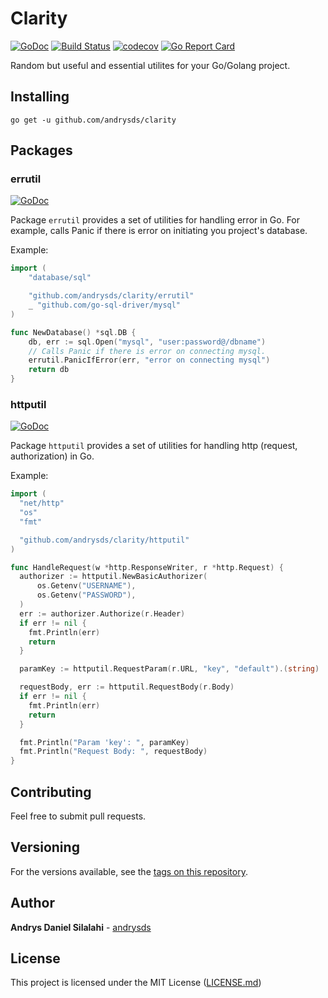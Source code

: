 # Clarity
[![GoDoc](https://godoc.org/github.com/andrysds/clarity?status.svg)](https://godoc.org/github.com/andrysds/clarity) [![Build Status](https://travis-ci.org/andrysds/clarity.svg)](https://travis-ci.org/andrysds/clarity) [![codecov](https://codecov.io/gh/andrysds/clarity/branch/master/graph/badge.svg)](https://codecov.io/gh/andrysds/clarity) [![Go Report Card](https://goreportcard.com/badge/github.com/andrysds/clarity)](https://goreportcard.com/report/github.com/andrysds/clarity)

Random but useful and essential utilites for your Go/Golang project.

## Installing

```
go get -u github.com/andrysds/clarity
```

## Packages

### errutil
[![GoDoc](https://godoc.org/github.com/andrysds/clarity/errutil?status.svg)](https://godoc.org/github.com/andrysds/clarity/errutil)

Package `errutil` provides a set of utilities for handling error in Go. For example, calls Panic if there is error on initiating you project's database.

Example:
```go
import (
	"database/sql"

	"github.com/andrysds/clarity/errutil"
	_ "github.com/go-sql-driver/mysql"
)

func NewDatabase() *sql.DB {
	db, err := sql.Open("mysql", "user:password@/dbname")
	// Calls Panic if there is error on connecting mysql.
	errutil.PanicIfError(err, "error on connecting mysql")
	return db
}
```

### httputil
[![GoDoc](https://godoc.org/github.com/andrysds/clarity/httputil?status.svg)](https://godoc.org/github.com/andrysds/clarity/httputil)

Package `httputil` provides a set of utilities for handling http (request, authorization) in Go.

Example:
```go
import (
  "net/http"
  "os"
  "fmt"

  "github.com/andrysds/clarity/httputil"
)

func HandleRequest(w *http.ResponseWriter, r *http.Request) {
  authorizer := httputil.NewBasicAuthorizer(
      os.Getenv("USERNAME"),
      os.Getenv("PASSWORD"),
  )
  err := authorizer.Authorize(r.Header)
  if err != nil {
    fmt.Println(err)
    return
  }

  paramKey := httputil.RequestParam(r.URL, "key", "default").(string)

  requestBody, err := httputil.RequestBody(r.Body)
  if err != nil {
    fmt.Println(err)
    return
  }

  fmt.Println("Param 'key': ", paramKey)
  fmt.Println("Request Body: ", requestBody)
}
```

## Contributing

Feel free to submit pull requests.

## Versioning

For the versions available, see the [tags on this repository](https://github.com/andrysds/clarity/tags).

## Author

**Andrys Daniel Silalahi** - [andrysds](https://github.com/andrysds)

## License

This project is licensed under the MIT License ([LICENSE.md](https://github.com/andrysds/clarity/blob/master/LICENSE))
